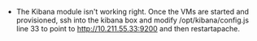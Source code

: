 - The Kibana module isn't working right. Once the VMs are started and provisioned, ssh into the kibana box and modify /opt/kibana/config.js line 33 to point to http://10.211.55.33:9200 and then restartapache.
